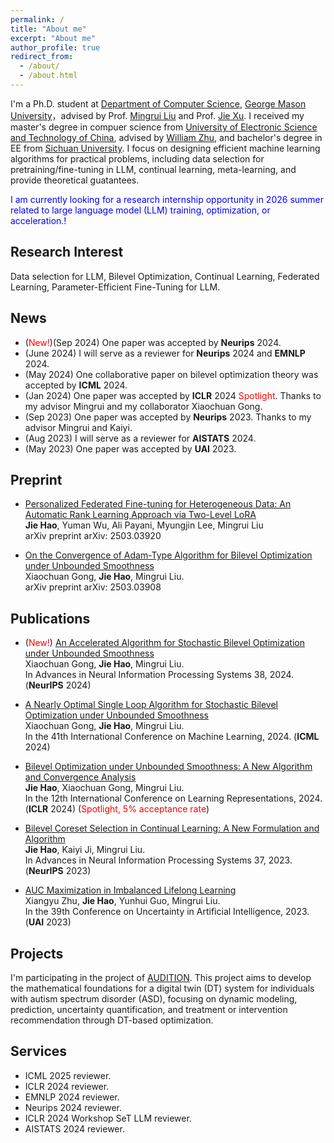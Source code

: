 ```yaml
---
permalink: /
title: "About me"
excerpt: "About me"
author_profile: true
redirect_from: 
  - /about/
  - /about.html
---
```


I'm a Ph.D. student at [Department of Computer Science](https://cs.gmu.edu/), [George Mason University](https://www.gmu.edu/)，advised by Prof. [Mingrui Liu](https://mingrliu.github.io/) and Prof. [Jie Xu](https://mason.gmu.edu/~jxu13/). I received my master's degree in compuer science from [University of Electronic Science and Technology of China](https://en.uestc.edu.cn/), advised by [William Zhu](https://scholar.google.com/citations?user=GIwXoWAAAAAJ&hl=zh-CN), and bachelor's degree in EE from [Sichuan University](https://en.scu.edu.cn/). I focus on designing efficient machine learning algorithms for practical problems, including data selection for pretraining/fine-tuning in LLM, continual learning, meta-learning, and provide theoretical guatantees. 

<font color=blue>I am currently looking for a research internship opportunity in 2026 summer related to large language model (LLM) training, optimization, or acceleration.!</font>

Research Interest
------
Data selection for LLM, Bilevel Optimization, Continual Learning, Federated Learning, Parameter-Efficient Fine-Tuning for LLM.  

News
------
- (<font color=red>New!</font>)(Sep 2024) One paper was accepted by **Neurips** 2024. 
- (June 2024) I will serve as a reviewer for **Neurips** 2024 and **EMNLP** 2024.
- (May 2024) One collaborative paper on bilevel optimization theory was accepted by **ICML** 2024. 
- (Jan 2024) One paper was accepted by **ICLR** 2024  <font color=red>Spotlight</font>. Thanks to my advisor Mingrui and my collaborator Xiaochuan Gong.
- (Sep 2023) One paper was accepted by **Neurips** 2023. Thanks to my advisor Mingrui and Kaiyi.
- (Aug 2023) I will serve as a reviewer for **AISTATS** 2024.
- (May 2023) One paper was accepted by **UAI** 2023.

Preprint
------

- [Personalized Federated Fine-tuning for Heterogeneous Data: An Automatic Rank Learning Approach via Two-Level LoRA](https://arxiv.org/pdf/2503.03920)\
  **Jie Hao**, Yuman Wu, Ali Payani, Myungjin Lee, Mingrui Liu\
  arXiv preprint arXiv: 2503.03920

- [On the Convergence of Adam-Type Algorithm for Bilevel Optimization under Unbounded Smoothness](https://arxiv.org/pdf/2503.03908)\
  Xiaochuan Gong, **Jie Hao**, Mingrui Liu.\
  arXiv preprint arXiv: 2503.03908

Publications
------

- (<font color=red>New!</font>) [An Accelerated Algorithm for Stochastic Bilevel Optimization under Unbounded Smoothness](https://arxiv.org/pdf/2409.19212)\
  Xiaochuan Gong, **Jie Hao**, Mingrui Liu.\
  In Advances in Neural Information Processing Systems 38, 2024. (**NeurIPS** 2024)
  
- [A Nearly Optimal Single Loop Algorithm for Stochastic Bilevel Optimization under Unbounded Smoothness](https://openreview.net/pdf?id=36rWa8zVkh)\
  Xiaochuan Gong, **Jie Hao**, Mingrui Liu.\
  In the 41th International Conference on Machine Learning, 2024. (**ICML** 2024)

- [Bilevel Optimization under Unbounded Smoothness: A New Algorithm and Convergence Analysis](https://arxiv.org/pdf/2401.09587.pdf)\
  **Jie Hao**, Xiaochuan Gong, Mingrui Liu.\
  In the 12th International Conference on Learning Representations, 2024. (**ICLR** 2024) (<font color=red>Spotlight, 5% acceptance rate</font>)

- [Bilevel Coreset Selection in Continual Learning: A New Formulation and Algorithm](https://openreview.net/pdf?id=2dtU9ZbgSN)\
  **Jie Hao**, Kaiyi Ji, Mingrui Liu.\
  In Advances in Neural Information Processing Systems 37, 2023. (**NeurIPS** 2023)

- [AUC Maximization in Imbalanced Lifelong Learning](https://proceedings.mlr.press/v216/zhu23a/zhu23a.pdf)\
  Xiangyu Zhu, **Jie Hao**, Yunhui Guo, Mingrui Liu.\
  In the 39th Conference on Uncertainty in Artificial Intelligence, 2023. (**UAI** 2023)      

Projects
------

I'm participating in the project of [AUDITION](https://math-digital-twin.github.io/). This project aims to develop the mathematical foundations for a digital twin (DT) system for individuals with autism spectrum disorder (ASD), focusing on dynamic modeling, prediction, uncertainty quantification, and treatment or intervention recommendation through DT-based optimization. 

Services
------
- ICML 2025 reviewer.
- ICLR 2024 reviewer.
- EMNLP 2024 reviewer.
- Neurips 2024 reviewer.
- ICLR 2024 Workshop SeT LLM reviewer.
- AISTATS 2024 reviewer.
